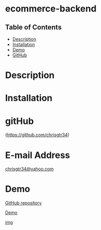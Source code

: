 # ecommerce-backend
 ## Table of Contents
  * [Description](#description)
  * [Installation](#installation)
  * [Demo](#demo)
  * [GitHub](#github)
  
  # Description
 
  # Installation
  

  # gitHub 
 (https://github.com/chrisgtr34)


  # E-mail Address
  chrisgtr34@yahoo.com

# Demo
[GitHub repository]()

[Demo]()

[img](./Screenshot%202022-11-17%20at%203.38.50%20PM.png)